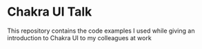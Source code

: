 # Chakra UI Talk

This repository contains the code examples I used while giving an introduction to Chakra UI to my colleagues at work